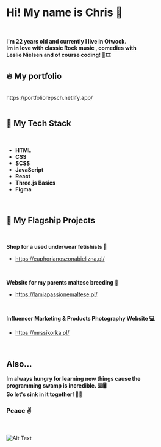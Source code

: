 # Hi! My name is Chris 👋

<br />

**I'm 22 years old and currently I live in Otwock.<br />
Im in love with classic Rock music , comedies with<br />
Leslie Nielsen and of course coding! 🎸🎞**


## 🔥 My portfolio 
<br />
https://portfoliorepsch.netlify.app/
<br /><br />

## 🔧 My Tech Stack 

<br />

- **HTML**
- **CSS**
- **SCSS**
- **JavaScript**
- **React**
- **Three.js Basics**
- **Figma**

<br />

## 📐 My Flagship Projects

<br />

**Shop for a used underwear fetishists 💋**
- https://euphorianoszonabielizna.pl/

<br />

**Website for my parents maltese breeding 🐶**
- https://lamiapassionemaltese.pl/

<br />

**Influencer Marketing & Products Photography Website 💻**
- https://mrssikorka.pl/

<br />

## Also... 

**Im always hungry for learning new things cause the <br />programming swamp is incredible. ⌨️🖥<br />
So let's sink in it together! 🏊‍♀️**

### Peace ✌️

<br />

![Alt Text](https://c.tenor.com/j5YcO9slE7YAAAAC/leslie-nielsen-nothing-to-see-here.gif)







